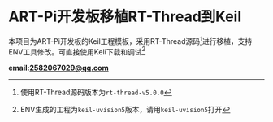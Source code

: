 # ART-Pi开发板移植RT-Thread到Keil

本项目为ART-Pi开发板的Keil工程模板，采用RT-Thread源码[^1]进行移植，支持ENV工具修改。可直接使用Keli下载和调试[^2]

[^1]:使用RT-Thread源码版本为`rt-thread-v5.0.0`
[^2]:ENV生成的工程为`keil-uvision5`版本，请用`keil-uvision5`打开

**email:2582067029@qq.com**

